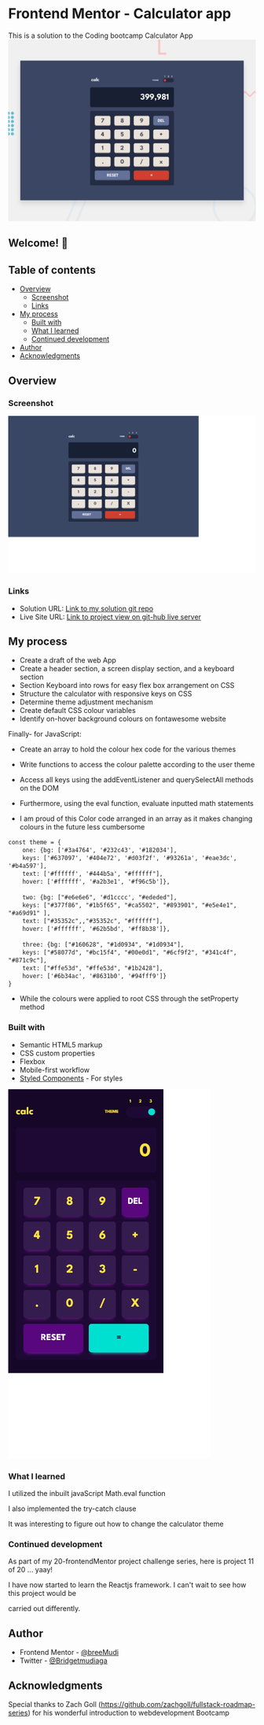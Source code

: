 # Frontend Mentor - Calculator app

This is a solution to the Coding bootcamp Calculator App
![Design preview for the Calculator app coding challenge](./design/desktop-preview.jpg)

## Welcome! 👋

## Table of contents

- [Overview](#overview)
  - [Screenshot](#screenshot)
  - [Links](#links)
- [My process](#my-process)
  - [Built with](#built-with)
  - [What I learned](#what-i-learned)
  - [Continued development](#continued-development)
- [Author](#author)
- [Acknowledgments](#acknowledgments)

## Overview

### Screenshot

![The desktop view of the testimonial slider](./images/desktop.png)
<!-- ![](./desktop_view.jpg)![desktop_view](https://user-images.githubusercontent.com/65234249/224862538-59bda0ed-f0b9-41c6-9706-4af1b6f8087b.png) -->

### Links

- Solution URL: [Link to my solution git repo](https://github.com/breeMudi/calculator-app_10_20/blob/main/calculator-app-main/main.js)
- Live Site URL: [Link to project view on git-hub live server](https://breemudi.github.io/calculator-app_10_20/blob/main/calculator-app-main/)

## My process

- Create a draft of the web App
- Create a header section, a screen display section, and a keyboard section
- Section Keyboard into rows for easy flex box arrangement on CSS
- Structure the calculator with responsive keys on CSS
- Determine theme adjustment mechanism
- Create default CSS colour variables
- Identify on-hover background colours on fontawesome website


Finally- for JavaScript:

- Create an array to hold the colour hex code for the various themes
- Write functions to access the colour palette according to the user theme
- Access all keys using the addEventListener and querySelectAll methods on the DOM
- Furthermore, using the eval function, evaluate inputted math statements

- I am proud of this Color code arranged in an array as it makes changing colours in the future less cumbersome
```
const theme = {
    one: {bg: ['#3a4764', '#232c43', '#182034'],
    keys: ['#637097', '#404e72', '#d03f2f', '#93261a', '#eae3dc', '#b4a597'],
    text: ['#ffffff', '#444b5a', "#ffffff"],
    hover: ['#ffffff', '#a2b3e1', '#f96c5b']},

    two: {bg: ["#e6e6e6", '#d1cccc', "#ededed"],
    keys: ["#377f86", "#1b5f65", "#ca5502", "#893901", "#e5e4e1", "#a69d91" ],
    text: ["#35352c",,"#35352c", "#ffffff"],
    hover: ['#ffffff', '#62b5bd', '#ff8b38']},

    three: {bg: ["#160628", "#1d0934", "#1d0934"],
    keys: ["#58077d", "#bc15f4", "#00e0d1", "#6cf9f2", "#341c4f", "#871c9c"],
    text: ["#ffe53d", "#ffe53d", "#1b2428"],
    hover: ['#6b34ac', '#8631b0', '#94fff9']}
}
```
- While the colours were applied to root CSS through the setProperty method

### Built with

- Semantic HTML5 markup
- CSS custom properties
- Flexbox
- Mobile-first workflow
- [Styled Components](https://styled-components.com/) - For styles


![The mobile view of the testimonial slider](./images/mobile.png)

### What I learned

I utilized the inbuilt javaScript Math.eval function

I also implemented the try-catch clause

It was interesting to figure out how to change the calculator theme

### Continued development

As part of my 20-frontendMentor project challenge series, here is project 11 of 20 ... yaay!

I have now started to learn the Reactjs framework. I can't wait to see how this project would be

carried out differently.


## Author

- Frontend Mentor - [@breeMudi](https://www.frontendmentor.io/profile/breeMudi)
- Twitter - [@Bridgetmudiaga](https://www.twitter.com/Bridgetmudiaga)

## Acknowledgments

Special thanks to Zach Goll (https://github.com/zachgoll/fullstack-roadmap-series) for his wonderful introduction to webdevelopment Bootcamp

